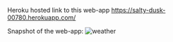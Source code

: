 Heroku hosted link to this web-app https://salty-dusk-00780.herokuapp.com/

Snapshot of the web-app:
![weather](https://user-images.githubusercontent.com/41718296/94336221-055dd400-ffff-11ea-8559-72ef833ff990.jpg)

